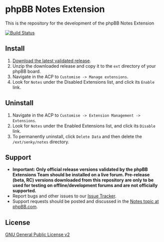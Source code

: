 # phpBB Notes Extension

This is the repository for the development of the phpBB Notes Extension

[![Build Status](https://travis-ci.org/Senky/phpbb-ext-notes.svg?branch=develop)](https://travis-ci.org/Senky/phpbb-ext-notes)

## Install

1. [Download the latest validated release](https://www.phpbb.com/customise/db/extension/notes/).
2. Unzip the downloaded release and copy it to the `ext` directory of your phpBB board.
3. Navigate in the ACP to `Customise -> Manage extensions`.
4. Look for `Notes` under the Disabled Extensions list, and click its `Enable` link.

## Uninstall

1. Navigate in the ACP to `Customise -> Extension Management -> Extensions`.
2. Look for `Notes` under the Enabled Extensions list, and click its `Disable` link.
3. To permanently uninstall, click `Delete Data` and then delete the `/ext/senky/notes` directory.

## Support

* **Important: Only official release versions validated by the phpBB Extensions Team should be installed on a live forum. Pre-release (beta, RC) versions downloaded from this repository are only to be used for testing on offline/development forums and are not officially supported.**
* Report bugs and other issues to our [Issue Tracker](https://github.com/Senky/phpbb-ext-notes/issues).
* Support requests should be posted and discussed in the [Notes topic at phpBB.com](https://www.phpbb.com/customise/db/extension/notes/support).

## License
[GNU General Public License v2](http://opensource.org/licenses/GPL-2.0)
